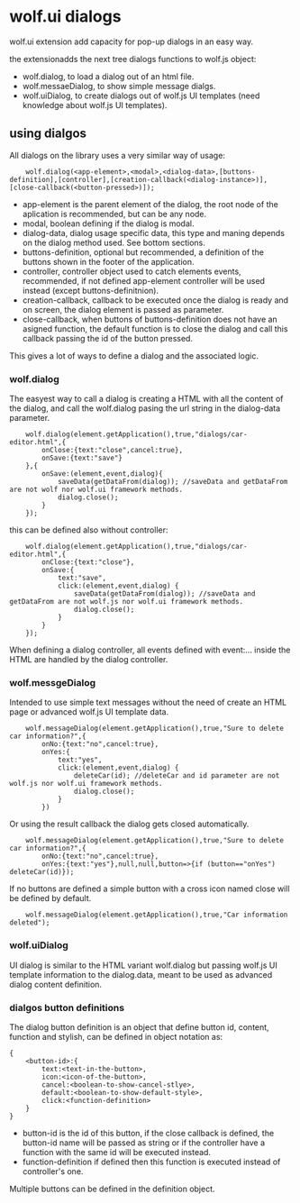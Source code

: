 # wolf.ui dialogs

wolf.ui extension add capacity for pop-up dialogs in an easy way.

the extensionadds the next tree dialogs functions to wolf.js object:
- wolf.dialog, to load a dialog out of an html file.
- wolf.messaeDialog, to show simple message dialgs.
- wolf.uiDialog, to create dialogs out of wolf.js UI templates (need knowledge about wolf.js UI templates).

## using dialgos

All dialogs on the library uses a very similar way of usage:

        wolf.dialog(<app-element>,<modal>,<dialog-data>,[buttons-definition],[controller],[creation-callback(<dialog-instance>)],[close-callback(<button-pressed>)]);

- app-element is the parent element of the dialog, the root node of the aplication is recommended, but can be any node.
- modal, boolean defining if the dialog is modal.
- dialog-data, dialog usage specific data, this type and maning depends on the dialog method used. See bottom sections.
- buttons-definition, optional but recommended, a definition of the buttons shown in the footer of the application.
- controller, controller object used to catch elements events, recommended, if not defined app-element controller will be used instead (except buttons-definitnion).
- creation-callback, callback to be executed once the dialog is ready and on screen, the dialog element is passed as parameter.
- close-callback, when buttons of buttons-definition does not have an asigned function, the default function is to close the dialog and call this callback passing
the id of the button pressed.

This gives a lot of ways to define a dialog and the associated logic.

### wolf.dialog

The easyest way to call a dialog is creating a HTML with all the content of the dialog, and call the wolf.dialog pasing the url string in the dialog-data parameter.

        wolf.dialog(element.getApplication(),true,"dialogs/car-editor.html",{
            onClose:{text:"close",cancel:true},
            onSave:{text:"save"}          
        },{
            onSave:(element,event,dialog){
                saveData(getDataFrom(dialog)); //saveData and getDataFrom are not wolf nor wolf.ui framework methods.
                dialog.close();
            }
        });

this can be defined also without controller:

        wolf.dialog(element.getApplication(),true,"dialogs/car-editor.html",{
            onClose:{text:"close"},
            onSave:{
                text:"save",
                click:(element,event,dialog) {
                    saveData(getDataFrom(dialog)); //saveData and getDataFrom are not wolf.js nor wolf.ui framework methods.
                    dialog.close();
                }
            }
        });

When defining a dialog controller, all events defined with event:... inside the HTML are handled by the dialog controller.

### wolf.messgeDialog

Intended to use simple text messages without the need of create an HTML page or advanced wolf.js UI template data.

        wolf.messageDialog(element.getApplication(),true,"Sure to delete car information?",{
            onNo:{text:"no",cancel:true},
            onYes:{
                text:"yes",
                click:(element,event,dialog) {
                    deleteCar(id); //deleteCar and id parameter are not wolf.js nor wolf.ui framework methods.
                    dialog.close();
                }
            })

Or using the result callback the dialog gets closed automatically.

        wolf.messageDialog(element.getApplication(),true,"Sure to delete car information?",{
            onNo:{text:"no",cancel:true},
            onYes:{text:"yes"},null,null,button=>{if (button=="onYes") deleteCar(id)});

If no buttons are defined a simple button with a cross icon named close will be defined by default.

        wolf.messageDialog(element.getApplication(),true,"Car information deleted");

### wolf.uiDialog

UI dialog is similar to the HTML variant wolf.dialog but passing wolf.js UI template information to the dialog.data, meant to be used as advanced dialog content definition.

### dialgos button definitions

The dialog button definition is an object that define button id, content, function and stylish, can be defined in object notation as:

    {
        <button-id>:{
            text:<text-in-the-button>,
            icon:<icon-of-the-button>,
            cancel:<boolean-to-show-cancel-stlye>,
            default:<boolean-to-show-default-style>,
            click:<function-definition>
        }
    }

- button-id is the id of this button, if the close callback is defined, the button-id name will be passed as string or
if the controller have a function with the same id will be executed instead.
- function-definition if defined then this function is executed instead of controller's one.

Multiple buttons can be defined in the definition object.
